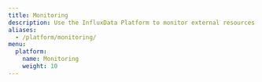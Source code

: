 ```yaml
---
title: Monitoring
description: Use the InfluxData Platform to monitor external resources and the InfluxData Platform.
aliases:
  - /platform/monitoring/
menu:
  platform:
    name: Monitoring
    weight: 10
---
```

